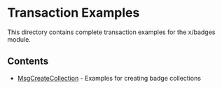 # Transaction Examples

This directory contains complete transaction examples for the x/badges module.

## Contents

-   [MsgCreateCollection](msgcreatecollection/) - Examples for creating badge collections
